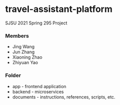 # travel-assistant-platform
SJSU 2021 Spring 295 Project

### Members
* Jing Wang
* Jun Zhang
* Xiaoning Zhao
* Zhiyuan Yao

### Folder
* app - frontend application
* backend - microservices
* documents - instructions, references, scripts, etc.
